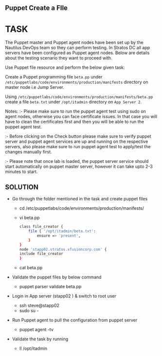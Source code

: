 ## Puppet Create a FIle


# TASK
The Puppet master and Puppet agent nodes have been set up by the Nautilus DevOps team so they can perform testing. In Stratos DC all app servers have been configured as Puppet agent nodes. Below are details about the testing scenario they want to proceed with.

Use Puppet file resource and perform the below given task:

Create a Puppet programming file `beta.pp` under `/etc/puppetlabs/code/environments/production/manifests` directory on master node i.e Jump Server.

Using `/etc/puppetlabs/code/environments/production/manifests/beta.pp` create a file `beta.txt` under `/opt/itadmin` directory on `App Server 2`.

Notes: :- Please make sure to run the puppet agent test using sudo on agent nodes, otherwise you can face certificate issues. In that case you will have to clean the certificates first and then you will be able to run the puppet agent test.

:- Before clicking on the Check button please make sure to verify puppet server and puppet agent services are up and running on the respective servers, also please make sure to run puppet agent test to apply/test the changes manually first.

:- Please note that once lab is loaded, the puppet server service should start automatically on puppet master server, however it can take upto 2-3 minutes to start.

## SOLUTION

* Go through the folder mentioned in the task and create puppet files 
    - cd /etc/puppetlabs/code/environments/production/manifests/

    - vi beta.pp
        ```bash
        class file_creator {
            file { '/opt/itadmin/beta.txt':
                ensure => 'present',
            }
        }
        node 'stapp02.stratos.xfusioncorp.com' {
        include file_creator
        }
        ```
    - cat beta.pp

* Validate the puppet files by below command
    - puppet parser validate beta.pp

* Login in  App server  (stapp02 ) & switch to root  user 
    -  ssh steve@stapp02
    -  sudo su -

* Run Puppet agent to pull the configuration from puppet server
    - puppet agent -tv

* Validate the task by running
    - ll /opt/itadmin



